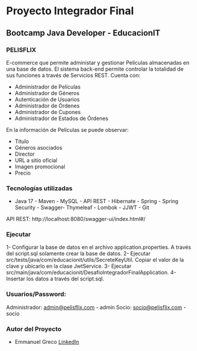 
# Proyecto Integrador Final
## Bootcamp Java Developer - EducacionIT

### PELISFLIX
E-commerce que permite administar y gestionar Películas almacenadas en una base de datos. El sistema back-end permite controlar la totalidad de sus funciones a través de Servicios REST. Cuenta con:
- Administrador de Películas
- Administrador de Géneros
- Autenticación de Usuarios
- Administrador de Órdenes
- Administrador de Cupones
- Administrador de Estados de Órdenes

En la información de Películas se puede observar:
- Título
- Géneros asociados
- Director
- URL a sitio oficial
- Imagen promocional
- Precio

### Tecnologías utilizadas
- Java 17 - Maven - MySQL - API REST - Hibernate - Spring - Spring Security - Swagger- Thymeleaf - Lombok - JJWT - Git

API REST: http://localhost:8080/swagger-ui/index.html#/

### Ejecutar
1- Configurar la base de datos en el archivo application.properties. A través del script.sql solamente crear la base de datos.
2- Ejecutar src/tests/java/com/educacionit/utils/SecreteKeyUtil. Copiar el valor de la clave y ubicarlo en la clase JwtService.
3- Ejecutar src/main/java/com/educacionit/DesafioIntegradorFinalApplication.
4- Insertar los datos a través del script.sql.

### Usuarios/Password:
Administrador: admin@pelisflix.com - admin
Socio: socio@pelisflix.com - socio

### Autor del Proyecto
- Emmanuel Greco [LinkedIn](https://www.linkedin.com/in/emmanuel-antonio-greco-689691b7/)